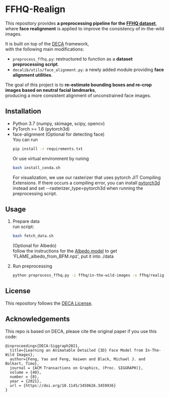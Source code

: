 # FFHQ-Realign

This repository provides **a preprocessing pipeline for the [FFHQ dataset](https://github.com/NVlabs/ffhq-dataset)**,  
where **face realignment** is applied to improve the consistency of in-the-wild images.  

It is built on top of the [DECA](https://github.com/yfeng95/DECA) framework,  
with the following main modifications:

- `preprocess_ffhq.py`: restructured to function as a **dataset preprocessing script**.  
- `decalib/utils/face_alignment.py`: a newly added module providing **face alignment utilities**.  

The goal of this project is to **re-estimate bounding boxes and re-crop images based on neutral facial landmarks**,  
producing a more consistent alignment of unconstrained face images.


## Installation

* Python 3.7 (numpy, skimage, scipy, opencv)  
* PyTorch >= 1.6 (pytorch3d)  
* face-alignment (Optional for detecting face)  
  You can run 
  ```bash
  pip install -r requirements.txt
  ```
  Or use virtual environment by runing 
  ```bash
  bash install_conda.sh
  ```
  For visualization, we use our rasterizer that uses pytorch JIT Compiling Extensions. If there occurs a compiling error, you can install [pytorch3d](https://github.com/facebookresearch/pytorch3d/blob/master/INSTALL.md) instead and set --rasterizer_type=pytorch3d when running the preprocessing script.


## Usage

1. Prepare data   
    run script: 
    ```bash
    bash fetch_data.sh
    ```
    <!-- or manually download data form [FLAME 2020 model](https://flame.is.tue.mpg.de/download.php) and [DECA trained model](https://drive.google.com/file/d/1rp8kdyLPvErw2dTmqtjISRVvQLj6Yzje/view?usp=sharing), and put them in ./data  -->  
    (Optional for Albedo)   
    follow the instructions for the [Albedo model](https://github.com/TimoBolkart/BFM_to_FLAME) to get 'FLAME_albedo_from_BFM.npz', put it into ./data

2. Run preprocessing
    ```bash
    python preprocess_ffhq.py -i ffhq/in-the-wild-images -s ffhq/realigned --sample_size 512
    ``` 


## License

This repository follows the [DECA License](https://github.com/yfeng95/DECA/tree/master?tab=readme-ov-file#license).


## Acknowledgements

This repo is based on DECA, please cite the original paper if you use this code:
```
@inproceedings{DECA:Siggraph2021,
  title={Learning an Animatable Detailed {3D} Face Model from In-The-Wild Images},
  author={Feng, Yao and Feng, Haiwen and Black, Michael J. and Bolkart, Timo},
  journal = {ACM Transactions on Graphics, (Proc. SIGGRAPH)}, 
  volume = {40}, 
  number = {8}, 
  year = {2021}, 
  url = {https://doi.org/10.1145/3450626.3459936} 
}
```
